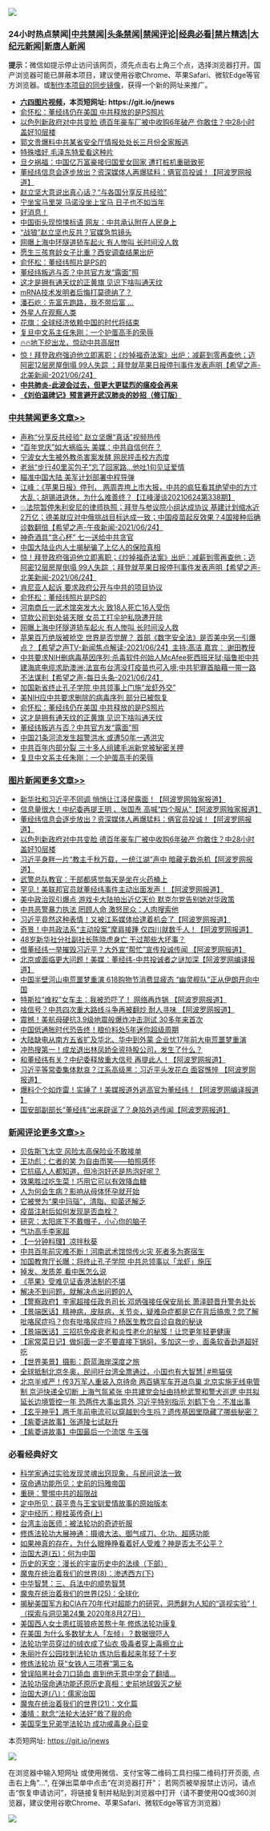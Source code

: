 ![](https://raw.githubusercontent.com/fqnews/bnews/master/64photo/fqnews-qr.jpg)

<div id="tt">
<h3>24小时热点禁闻|<a href="#%E4%B8%AD%E5%85%B1%E7%A6%81%E9%97%BB%E6%9B%B4%E5%A4%9A%E6%96%87%E7%AB%A0">中共禁闻</a>|<a href="#%E5%9B%BE%E7%89%87%E6%96%B0%E9%97%BB%E6%9B%B4%E5%A4%9A%E6%96%87%E7%AB%A0">头条禁闻</a>|<a href="#%E6%96%B0%E9%97%BB%E8%AF%84%E8%AE%BA%E6%9B%B4%E5%A4%9A%E6%96%87%E7%AB%A0">禁闻评论|<a href="#%E5%BF%85%E7%9C%8B%E7%BB%8F%E5%85%B8%E5%A5%BD%E6%96%87">经典必看|<a href="/video.md#%E7%A6%81%E7%89%87%E7%B2%BE%E9%80%89">禁片精选</a>|<a href="https://github.com/fqnews/djy/blob/master/gb/nf1351518.md#1">大纪元新闻</a>|<a href="https://github.com/fqnews/ntdtv/blob/master/gb/prog204.md#1">新唐人新闻</a></h3>
<div><b>提示：</b>微信如提示停止访问该网页，须先点击右上角三个点，选择浏览器打开。国产浏览器可能已屏蔽本项目，建议使用谷歌Chrome、苹果Safari、微软Edge等官方浏览器。或<a href="https://github.com/fqnews/bnews/blob/master/%E5%88%B6%E4%BD%9Cgit%E7%A6%81%E9%97%BB%E9%95%9C%E5%83%8F.md">制作本项目的同步镜像</a>，获得一个新的网址来推广。</div>
<ul>
<li><b><a href="http://d1.bdrive.tk/64.mp4" target="_blank">六四图片视频</a>，本页短网址: https://git.io/jnews</b></li>
<li><a href="/cbnews/20210625/1573844.md">俞怀松：董经纬仍在美国 中共释放的是PS照片</a></li>
<li><a href="/topimagenews/20210624/1573598.md">以色列新政府对中共变脸 德百年豪车厂被中收购6年破产 你敢住？中28小时盖好10层楼</a></li>
<li><a href="/bannedvideo/20210624/1573588.md">郭文贵爆料中共某省安全厅情报处处长三月份全家叛逃</a></li>
<li><a href="/cnnews/20210625/1573882.md">特殊嗜好 毛泽东特爱看这种片</a></li>
<li><a href="/cbnews/20210624/1573694.md">旦夕祸福：中国亿万富豪接归国爱女回家 遭打桩机重砸致死</a></li>
<li><a href="/topimagenews/20210625/1574040.md">董经纬信息会逐步放出？资深媒体人再爆猛料：俩官员投诚！【阿波罗网报道】</a></li>
<li><a href="/cbnews/20210624/1573622.md">赵立坚大意说出真心话？“与各国分享反共经验"</a></li>
<li><a href="/cnnews/20210624/1573652.md">宁坐宝马里哭 马诺没坐上宝马 日子也不如当年</a></li>
<li><a href="/comments/20210624/1573558.md">好消息！</a></li>
<li><a href="/cnnews/20210625/1574004.md">中国街头现惊悚标语 网友：中共承认附在人民身上</a></li>
<li><a href="/comments/20210625/1573853.md">“战狼”赵立坚也反共？官媒急剪镜头</a></li>
<li><a href="/cbnews/20210625/1573933.md">网曝上海中环隧道轿车起火 有人惨叫 长时间没人救</a></li>
<li><a href="/cnnews/20210625/1573911.md">愿生三孩育龄女子比重？西安调查结果出炉</a></li>
<li><a href="/cbnews/20210625/1574020.md">俞怀松：董经纬照片是PS的</a></li>
<li><a href="/cbnews/20210624/1573737.md">董经纬叛逃与否？中共官方发“露面”照</a></li>
<li><a href="/cbnews/20210625/1573827.md">这才是拥有通天纹的正黄旗 见识下啥叫通天纹</a></li>
<li><a href="/comments/20210624/1573735.md">mRNA技术发明者后悔打莫德纳了？</a></li>
<li><a href="/cnnews/20210624/1573623.md">潘石屹：先富先跑路，我不带后富 …</a></li>
<li><a href="/cnnews/20210625/1573910.md">外星人在观察人类</a></li>
<li><a href="/comments/20210625/1573866.md">花旗：全球经济依赖中国的时代将结束</a></li>
<li><a href="/cbnews/20210624/1573696.md">复旦中文系主任朱刚：一个护蛋高手的荣辱</a></li>
<li><a href="/bannedvideo/20210625/1573909.md">🔥🔥地下挖出龙，惊动中共高层❗❗</a></li>
<li><a href="/comments/20210625/1574036.md">惊！拜登政府强迫他立即离职；《炒掉福奇法案》出炉：减薪到零再查他；迈阿密12层房屋倒塌 99人失踪 ；拜登就苹果日报停刊事件发表声明【希望之声-北美新闻-2021/06/24】</a></li>
<li><b><a href="/comments/20200211/1275071.md" target="_blank">中共肺炎-此波会过去，但更大更猛烈的瘟疫会再来</a></b></li>
<li><b><a href="/comments/20200207/1272816.md" target="_blank">《刘伯温碑记》预言避开武汉肺炎的妙招（修订版）</a></b></li>
</ul>
</div>

<div class="catlist">
<h3><a href="/cbnews/" target="_blank">中共禁闻</a><span><a href="/cbnews/" target="_blank" rel="nofollow">更多文章>></a></span></h3>
<ul>
<li><a href="/cbnews/20210625/1574143.md" target="_blank">声称“分享反共经验&#8221; 赵立坚爆“真话”视频热传</a></li>
<li><a href="/cbnews/20210625/1574124.md" target="_blank">“百年党庆”如大祸临头 美媒：中共自信何在？</a></li>
<li><a href="/cbnews/20210625/1574123.md" target="_blank">宁波女大生被外教杀害案发酵 网民抨击校方态度</a></li>
<li><a href="/cbnews/20210625/1574122.md" target="_blank">老翁“步行40里买包子”忘了回家路…他吐1句见证爱情</a></li>
<li><a href="/cbnews/20210625/1574117.md" target="_blank">瞄准中国大陆 美军计划部署中程导弹</a></li>
<li><a href="/cbnews/20210625/1574116.md" target="_blank">江峰：《苹果日报》停刊， 两周弄垮上市大报，中共的疯狂看其绝望中的方寸大乱；胡锡进退休，为什么难善终？【江峰漫谈20210624第338期】</a></li>
<li><a href="/comments/20210625/1574100.md" target="_blank">💥法院暂停朱利安尼的律师执照；拜登与参议院小组达成协议 基建计划缩水近2万亿；德美就应对中俄挑战目标达成一致；中国疫苗起反效果？4国接种后确诊数翻倍【希望之声-午夜新闻-2021/06/24】</a></li>
<li><a href="/cbnews/20210625/1574075.md" target="_blank">神奇酒具“贪心杯” 七一送给中共贪官</a></li>
<li><a href="/cbnews/20210625/1574041.md" target="_blank">中国大陆业内人士揭秘骗了上亿人的保险真相</a></li>
<li><a href="/comments/20210625/1574036.md" target="_blank">惊！拜登政府强迫他立即离职；《炒掉福奇法案》出炉：减薪到零再查他；迈阿密12层房屋倒塌 99人失踪 ；拜登就苹果日报停刊事件发表声明【希望之声-北美新闻-2021/06/24】</a></li>
<li><a href="/cbnews/20210625/1574021.md" target="_blank">肯尼亚人起诉 要求政府公开与中共的项目协议</a></li>
<li><a href="/cbnews/20210625/1574020.md" target="_blank">俞怀松：董经纬照片是PS的</a></li>
<li><a href="/cbnews/20210625/1574019.md" target="_blank">河南商丘一武术馆突发大火 致18人死亡16人受伤</a></li>
<li><a href="/cbnews/20210625/1573948.md" target="_blank">贷款公司到处装天眼 女员工打伞护私隐遭开除</a></li>
<li><a href="/cbnews/20210625/1573933.md" target="_blank">网曝上海中环隧道轿车起火 有人惨叫 长时间没人救</a></li>
<li><a href="/comments/20210625/1573923.md" target="_blank">苹果百万绝版被抢空  世界是否觉醒？ 首部《数字安全法》是否美中另一引爆点？【希望之声TV-新闻焦点解读-2021/06/24】主持:高洁  嘉宾： 谢田教授</a></li>
<li><a href="/comments/20210625/1573907.md" target="_blank">中共要求NIH删病毒基因序列;杀毒软件创始人McAfee死西班牙狱;瑙鲁拒中共建海底电缆求助澳洲;法宣布台湾没打疫苗也可入境;中共犯罪首脑藉一带一路不法谋利【希望之声-每日头条-2021/06/24】</a></li>
<li><a href="/cbnews/20210625/1573856.md" target="_blank">加国新省终止孔子学院 中共领事上门施“龙虾外交”</a></li>
<li><a href="/cbnews/20210625/1573845.md" target="_blank">美NIH应中共要求删除的病毒序列 部分已被恢复</a></li>
<li><a href="/cbnews/20210625/1573844.md" target="_blank">俞怀松：董经纬仍在美国 中共释放的是PS照片</a></li>
<li><a href="/cbnews/20210625/1573827.md" target="_blank">这才是拥有通天纹的正黄旗 见识下啥叫通天纹</a></li>
<li><a href="/cbnews/20210624/1573737.md" target="_blank">董经纬叛逃与否？中共官方发“露面”照</a></li>
<li><a href="/cbnews/20210624/1573728.md" target="_blank">中国21条河流发生超警洪水 或遭50年一遇洪灾</a></li>
<li><a href="/cbnews/20210624/1573710.md" target="_blank">中共百年内部分裂 三十多人组建毛派新党被秘密关押</a></li>
<li><a href="/cbnews/20210624/1573696.md" target="_blank">复旦中文系主任朱刚：一个护蛋高手的荣辱</a></li>

</ul>
</div>
<div class="catlist">
<h3><a href="/topimagenews/" target="_blank">图片新闻</a><span><a href="/topimagenews/" target="_blank" rel="nofollow">更多文章>></a></span></h3>
<ul>
<li><a href="/topimagenews/20210625/1574189.md" target="_blank">新华社和习近平不同调 悄悄让江泽民露面！【阿波罗网独家报道】</a></li>
<li><a href="/topimagenews/20210625/1574140.md" target="_blank">信息量很大！中纪委再提王明 、张国焘 高喊“四个服从”【阿波罗网独家报道】</a></li>
<li><a href="/topimagenews/20210625/1574040.md" target="_blank">董经纬信息会逐步放出？资深媒体人再爆猛料：俩官员投诚！【阿波罗网报道】</a></li>
<li><a href="/topimagenews/20210624/1573598.md" target="_blank">以色列新政府对中共变脸 德百年豪车厂被中收购6年破产 你敢住？中28小时盖好10层楼</a></li>
<li><a href="/topimagenews/20210624/1573398.md" target="_blank">习近平身畔一片“教主千秋万载，一统江湖”声中 暗藏无数杀机【阿波罗网报道】</a></li>
<li><a href="/topimagenews/20210624/1573292.md" target="_blank">武警总队教官：干部都感觉每天是坐在火药桶上</a></li>
<li><a href="/topimagenews/20210623/1572879.md" target="_blank">罕见！美联邦官员就董经纬事件主动出面发声！【阿波罗网报道】</a></li>
<li><a href="/topimagenews/20210623/1572841.md" target="_blank">美中政治现引爆点 游戏卡大陆拍出近亿天价 默克尔党告别她对华政策</a></li>
<li><a href="/topimagenews/20210623/1572689.md" target="_blank">中共恶警暴力执法 罔顾人命 激怒民众：人肉搜索他</a></li>
<li><a href="/topimagenews/20210623/1572656.md" target="_blank">习近平竟然这种表情！又被江系媒体给逮着机会了【阿波罗网报道】</a></li>
<li><a href="/topimagenews/20210623/1572594.md" target="_blank">奇景！中共政法系“主动投案”摩肩接踵 仅四川就数千人！【阿波罗网报道】</a></li>
<li><a href="/topimagenews/20210623/1572334.md" target="_blank">48岁新华社分社副社长陈晓虎身亡 干过那些大坏事？</a></li>
<li><a href="/topimagenews/20210622/1571979.md" target="_blank">借董经纬一举摧毁习近平？大外宣“帮忙”宣传投诚传闻 【阿波罗网报道】</a></li>
<li><a href="/topimagenews/20210622/1571863.md" target="_blank">北京或面临更大问题！美媒：董经纬-中共投诚者之谜加深【阿波罗网编译报道】</a></li>
<li><a href="/topimagenews/20210621/1571349.md" target="_blank">中国半壁河山电荒噩梦重演 618购物节消费显疲态 “幽灵舰队”正从伊朗开向中国</a></li>
<li><a href="/topimagenews/20210621/1571238.md" target="_blank">特斯拉“维权”女车主：我被恐吓了！ 网络再炸锅 【阿波罗网报道】</a></li>
<li><a href="/topimagenews/20210621/1571162.md" target="_blank">啥信号？中共四次重大路线斗争再被翻炒 耐人寻味 【阿波罗网报道】</a></li>
<li><a href="/topimagenews/20210621/1571069.md" target="_blank">震撼！美航母硬抗3.9级地震般爆炸冲击测试 30多年来首次</a></li>
<li><a href="/topimagenews/20210621/1570856.md" target="_blank">中国低通胀时代恐告终！粮价料处5年迷你超级周期</a></li>
<li><a href="/topimagenews/20210620/1570841.md" target="_blank">大陆缺电从南方五省扩及华北、华中到外蒙 企业忧17年前大电荒噩梦重演</a></li>
<li><a href="/topimagenews/20210620/1570595.md" target="_blank">冲热搜第一！成龙退出林凤娇全资持股公司，发生了什么？</a></li>
<li><a href="/topimagenews/20210620/1570532.md" target="_blank">和董经纬有关？中纪委释放重大信号 再提此人！【阿波罗网报道】</a></li>
<li><a href="/topimagenews/20210619/1570003.md" target="_blank">习近平等常委集体默哀？江系高级黑：习近平头发花白 面容憔悴 【阿波罗网报道】</a></li>
<li><a href="/topimagenews/20210619/1569734.md" target="_blank">爆料个个如炸雷！实锤了！美媒报道外逃高官为董经纬！【阿波罗网编译报道 】</a></li>
<li><a href="/topimagenews/20210618/1569604.md" target="_blank">国安部副部长“董经纬”出来辟谣了？身陷外逃传闻【阿波罗网报道】</a></li>

</ul>
</div>
<div class="catlist">
<h3><a href="/comments/" target="_blank">新闻评论</a><span><a href="/comments/" target="_blank" rel="nofollow">更多文章>></a></span></h3>
<ul>
<li><a href="/comments/20210625/1574241.md" target="_blank">贝佐斯飞太空 风险太高保险业不敢接单</a></li>
<li><a href="/comments/20210625/1574240.md" target="_blank">王功彪：仁者的笑 为自由而笑——拍照感怀</a></li>
<li><a href="/comments/20210625/1574203.md" target="_blank">它抗癌人人都知道，但冷泡好还是热泡好呢？</a></li>
<li><a href="/comments/20210625/1574202.md" target="_blank">效果胜过吃生菜！巧用它可以有效降血糖</a></li>
<li><a href="/comments/20210625/1574201.md" target="_blank">人为何会生病？影响从母体怀孕就开始</a></li>
<li><a href="/comments/20210625/1574200.md" target="_blank">它被誉为“果中玛瑙”，清脂、抑菌还解乏</a></li>
<li><a href="/comments/20210625/1574199.md" target="_blank">疫苗注射后如何发现是否血栓？</a></li>
<li><a href="/comments/20210625/1574198.md" target="_blank">研究：太阳底下不戴帽子，小心你的脑子</a></li>
<li><a href="/comments/20210625/1574194.md" target="_blank">气功高手李家超</a></li>
<li><a href="/comments/20210625/1574186.md" target="_blank">【一分钟料理】凉拌秋葵</a></li>
<li><a href="/comments/20210625/1574144.md" target="_blank">中共百年前灾难不断！河南武术馆惊传火灾 死者多为寄宿生</a></li>
<li><a href="/comments/20210625/1574138.md" target="_blank">加国教育厅长曝：将终止孔子学院 中共总领事以「龙虾」施压</a></li>
<li><a href="/comments/20210625/1574137.md" target="_blank">掉发、发质差 看中医怎么说</a></li>
<li><a href="/comments/20210625/1574132.md" target="_blank">《苹果》受难见证香港法制的不堪</a></li>
<li><a href="/comments/20210625/1574131.md" target="_blank">解决不到问题，就解决点出问题的人</a></li>
<li><a href="/comments/20210625/1574130.md" target="_blank">【警察政府】李家超接任政务司长 邓炳强接任保安局长 萧泽颐晋升警务处长</a></li>
<li><a href="/comments/20210625/1574129.md" target="_blank">【景端医话】精神病，皮肤病，关节炎，疑难杂症都是它在背后搞鬼？您了解吡咯尿症吗？你有吡咯尿症吗？杨医生教您自诊自救的秘诀</a></li>
<li><a href="/comments/20210625/1574128.md" target="_blank">【景端医话】三招抗免疫衰老和炎性老化的秘笈！让您更年轻更健康</a></li>
<li><a href="/comments/20210625/1574126.md" target="_blank">【家常菜日记】做焖面一定不要直接下锅焖，多加这一步，面条软香劲道超好吃</a></li>
<li><a href="/comments/20210625/1574125.md" target="_blank">【世界美景】摄影：蔚蓝海岸深度之旅</a></li>
<li><a href="/comments/20210625/1574114.md" target="_blank">全球抵制北京冬奥，民间吁台湾全票通过，小国也有大智慧│#熊猫侠</a></li>
<li><a href="/comments/20210625/1574113.md" target="_blank">北京半戒严！传3万军人重装入京待命 两百辆军车开进鸟巢 北京实施无线电管制 京沪快递全切断 上海气氛紧张 中共建党会址由持枪武警和警犬巡逻 中共拟延长边境管控一年 恐两件大事出意外 习近平特别指示 刘鹤下令：不准出事</a></li>
<li><a href="/comments/20210625/1574109.md" target="_blank">【玄乎神乎】两千年前电流可以穿越到今生吗？遗传基因里隐藏了哪些秘密？</a></li>
<li><a href="/comments/20210625/1574107.md" target="_blank">【紫菱讲故事】张道陵七试赵升</a></li>
<li><a href="/comments/20210625/1574106.md" target="_blank">【紫菱讲故事】中国最后一个流氓 牛玉强</a></li>

</ul>
</div>

<div class="catlist">
<h3>必看经典好文</h3>
<ul>
<li><a href="/comments/20200921/1400587.md" target="_blank">科学家通过实验发现灵魂出窍现象，与民间说法一致</a></li>
<li><a href="/cbnews/20180711/970353.md" target="_blank">宿命通功能所见：史前的玛雅帝国</a></li>
<li><a href="/comments/20200717/1362287.md" target="_blank">重磅：警惕中共的超限战</a></li>
<li><a href="/comments/20200616/1345658.md" target="_blank">定中所见：薛平贵与王宝钏爱情故事的原始版本</a></li>
<li><a href="/tculture/xiulian/20151104/467495.md" target="_blank">定中经历：穆桂英传奇(上)</a></li>
<li><a href="/comments/20200801/1373219.md" target="_blank">台湾主治医师：被法轮功的奇迹折服</a></li>
<li><a href="/comments/20191203/1234383.md" target="_blank">修炼法轮功大展神通：摄魂大法、御气成刀、化功、超感功能</a></li>
<li><a href="/comments/20200623/1346844.md" target="_blank">如果神真的存在，为什么眼睁睁看着好人受难？神是否太不公平？</a></li>
<li><a href="/cbnews/20180311/913065.md" target="_blank">治国大道(五)：何为中国</a></li>
<li><a href="/tculture/20121025/73066.md" target="_blank">历史的天空：漫长的宇宙历史中的法缘（下部）</a></li>
<li><a href="/topimagenews/20180527/948714.md" target="_blank">魔鬼在统治着我们的世界(8)：渗透西方(下)</a></li>
<li><a href="/comments/20200605/783248.md" target="_blank">中华智慧：三、兵法中的顺势智慧</a></li>
<li><a href="/comments/20181017/1014654.md" target="_blank">魔鬼在统治着我们的世界(25)：全球化</a></li>
<li><a href="/cbnews/20200828/1386804.md" target="_blank">揭秘美国军方和CIA在70年代对超能力的研究，洞悉鲜为人知的“遥视实验”！（探索与洞见第24集 2020年8月27日）</a></li>
<li><a href="/comments/20190126/1070164.md" target="_blank">美国西人女士患红斑狼疮苦熬十年 修炼法轮功康复</a></li>
<li><a href="/comments/20200427/1319933.md" target="_blank">在美国 为什么多数犹太人「左倾」？数据很吓人</a></li>
<li><a href="/comments/20210317/1506773.md" target="_blank">法轮功学员穿过的绒衣成了仙衣 吸毒者穿上毒瘾立止</a></li>
<li><a href="/comments/20210216/1488271.md" target="_blank">朱丽叶在公园找到法轮功 炼功后看起来年轻了十岁</a></li>
<li><a href="/comments/20210328/1514058.md" target="_blank">修炼法轮功 获“女铁人三项赛”第三名</a></li>
<li><a href="/topimagenews/20200928/1404412.md" target="_blank">曾误陷黑社会刀口舔血 直到他无意中学会了翻墙&#8230;</a></li>
<li><a href="/tculture/20121025/73069.md" target="_blank">法轮功宿命通功能还原历史真相：史前地球毁灭之秘</a></li>
<li><a href="/cbnews/20190424/914482.md" target="_blank">治国大道(八)：儒家治国</a></li>
<li><a href="/comments/20180802/980476.md" target="_blank">魔鬼在统治着我们的世界(21)：文化篇</a></li>
<li><a href="/comments/20210312/1502968.md" target="_blank">潘晴：默念“法轮大法好”救了我的命</a></li>
<li><a href="/comments/20210509/1542373.md" target="_blank">美国孪生兄弟学法轮功 成功戒毒身心巨变</a></li>

</ul>
</div>

本页短网址: https://git.io/jnews

![](https://raw.githubusercontent.com/fqnews/bnews/master/64photo/fqnews-qr.jpg)

在浏览器中输入短网址 或使用微信、支付宝等二维码工具扫描二维码打开页面, 点击右上角"...", 在弹出菜单中点击“在浏览器打开”； 若网页被举报禁止访问，请点击“恢复申请访问”，将链接复制并粘贴到浏览器中打开（请不要使用QQ或360浏览器，建议使用谷歌Chrome、苹果Safari、微软Edge等官方浏览器）

![](https://raw.githubusercontent.com/fqnews/bnews/master/64photo/wx.jpg)